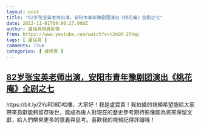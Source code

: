 ```yaml
---
layout: post
title: "82岁张宝英老师出演，安阳市青年豫剧团演出《桃花庵》全剧之七"
date: 2022-11-01T09:00:27.000Z
author: 盧保貴視覺影像
from: https://www.youtube.com/watch?v=t2mSM-2lhqc
tags: [ 盧保貴 ]
comments: True
categories: [ 盧保貴 ]
---
```

<!--1667293227000-->
[82岁张宝英老师出演，安阳市青年豫剧团演出《桃花庵》全剧之七](https://www.youtube.com/watch?v=t2mSM-2lhqc)
------

<div>
https://bit.ly/2YsRD8D哈嘍，大家好！我是盧寶貴！我拍攝的視頻希望能給大家帶來貢獻能夠留存後世，能成為後人對現在的歷史參考期待影像能為將來保留文獻，給人們帶來更多的意義與思考。喜歡我的視頻記得評論哦！
</div>

